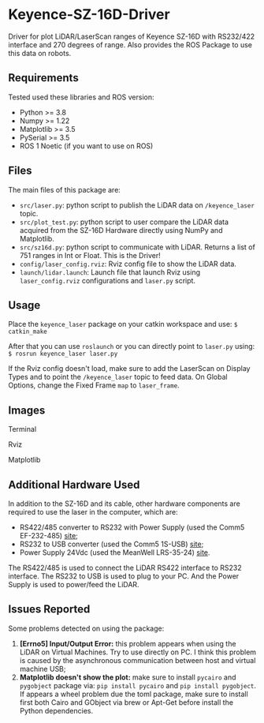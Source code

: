 # Keyence-SZ-16D-Driver

Driver for plot LiDAR/LaserScan ranges of Keyence SZ-16D with RS232/422 interface and 270 degrees of range.
Also provides the ROS Package to use this data on robots. 

## Requirements

Tested used these libraries and ROS version:

* Python >= 3.8
* Numpy >= 1.22
* Matplotlib >= 3.5
* PySerial >= 3.5
* ROS 1 Noetic (if you want to use on ROS)

## Files

The main files of this package are:

* `src/laser.py`: python script to publish the LiDAR data on `/keyence_laser` topic.
* `src/plot_test.py`: python script to user compare the LiDAR data acquired from the SZ-16D Hardware directly using NumPy and Matplotlib.
* `src/sz16d.py`: python script to communicate with LiDAR. Returns a list of 751 ranges in Int or Float. This is the Driver!
* `config/laser_config.rviz`: Rviz config file to show the LiDAR data.
* `launch/lidar.launch`: Launch file that launch Rviz using `laser_config.rviz` configurations and `laser.py` script.

## Usage

Place the `keyence_laser` package on your catkin workspace and use:
`$ catkin_make`

After that you can use `roslaunch` or you can directly point to `laser.py` using:
`$ rosrun keyence_laser laser.py`

If the Rviz config doesn't load, make sure to add the LaserScan on Display Types and to point the `/keyence_laser` topic to feed data. On Global Options, change the Fixed Frame `map` to `laser_frame`.

## Images

Terminal


Rviz


Matplotlib

## Additional Hardware Used

In addition to the SZ-16D and its cable, other hardware components are required to use the laser in the computer, which are:

* RS422/485 converter to RS232 with Power Supply (used the Comm5 EF-232-485) [site](https://comm5.com.br/produtos/conversores/EF-232-485/);
* RS232 to USB converter (used the Comm5 1S-USB) [site](https://comm5.com.br/produtos/conversor-usb/1S-USB/);
* Power Supply 24Vdc (used the MeanWell LRS-35-24) [site](https://br.mouser.com/ProductDetail/MEAN-WELL/LRS-35-24?qs=vDxCgdWo2h9eBHrGk1xDdw%3D%3D).

The RS422/485 is used to connect the LiDAR RS422 interface to RS232 interface. The RS232 to USB is used to plug to your PC. And the Power Supply is used to power/feed the LiDAR.

## Issues Reported

Some problems detected on using the package:

 1. **[Errno5] Input/Output Error:** this problem appears when using the LiDAR on Virtual Machines. Try to use directly on PC. I think this problem is caused by the asynchronous communication between host and virtual machine USB;
 2. **Matplotlib doesn't show the plot:** make sure to install `pycairo` and `pygobject` package via: `pip install pycairo` and `pip install pygobject`. If appears a wheel problem due the toml package, make sure to install first both Cairo and GObject via brew or Apt-Get before install the Python dependencies.